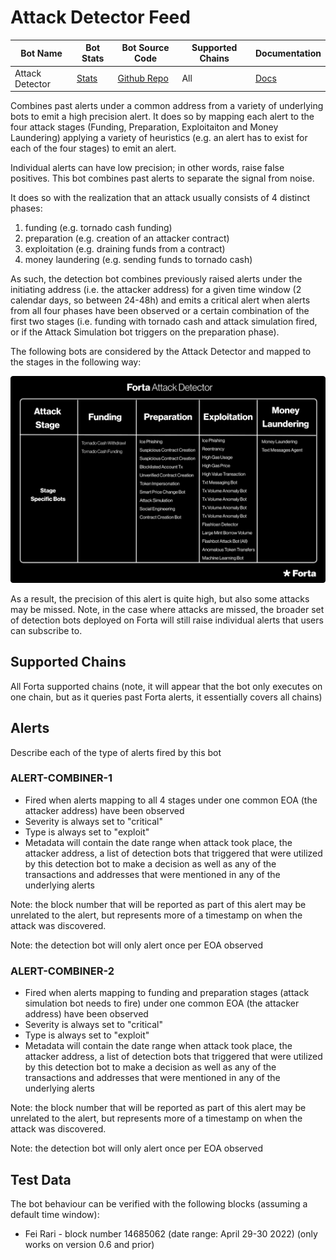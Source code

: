 # Attack Detector Feed


| Bot Name | Bot Stats | Bot Source Code  | Supported Chains | Documentation |
|----------|-----------|------------------|------------------|---------------|
| Attack Detector | [Stats](https://explorer.forta.network/agent/0x80ed808b586aeebe9cdd4088ea4dea0a8e322909c0e4493c993e060e89c09ed1) | [Github Repo](https://github.com/forta-network/starter-kits/tree/main/alert-combiner-py) | All | [Docs](https://ipfs.forta.network/ipfs/QmW776kaGG2AWq2E8Z15LwS1afTrACV5XPbVH9YjkNhDUR) |

Combines past alerts under a common address from a variety of underlying bots to emit a high precision alert. It does so by mapping each alert to the four attack stages (Funding, Preparation, Exploitaiton and Money Laundering) applying a variety of heuristics (e.g. an alert has to exist for each of the four stages) to emit an alert.

Individual alerts can have low precision; in other words, raise false positives. This bot combines past alerts to separate the signal from noise. 

It does so with the realization that an attack usually consists of 4 distinct phases:
1. funding (e.g. tornado cash funding)
2. preparation (e.g. creation of an attacker contract)
3. exploitation (e.g. draining funds from a contract)
4. money laundering (e.g. sending funds to tornado cash)

As such, the detection bot combines previously raised alerts under the initiating address (i.e. the attacker address) for a given time window (2 calendar days, so between 24-48h) and emits a critical alert when alerts from all four phases have been observed or a certain combination of the first two stages (i.e. funding with tornado cash and attack simulation fired, or if the Attack Simulation bot triggers on the preparation phase).

The following bots are considered by the Attack Detector and mapped to the stages in the following way:

![Forta Attack Detector](attack-detector-feed.png)

As a result, the precision of this alert is quite high, but also some attacks may be missed. Note, in the case where attacks are missed, the broader set of detection bots deployed on Forta will still raise individual alerts that users can subscribe to.

## Supported Chains

All Forta supported chains (note, it will appear that the bot only executes on one chain, but as it queries past Forta alerts, it essentially covers all chains)

## Alerts

Describe each of the type of alerts fired by this bot

### ALERT-COMBINER-1

- Fired when alerts mapping to all 4 stages under one common EOA (the attacker address) have been observed
- Severity is always set to "critical" 
- Type is always set to "exploit" 
- Metadata will contain the date range when attack took place, the attacker address, a list of detection bots that triggered that were utilized by this detection bot to make a decision as well as any of the transactions and addresses that were mentioned in any of the underlying alerts

Note: the block number that will be reported as part of this alert may be unrelated to the alert, but represents more of a timestamp on when the attack was discovered.

Note: the detection bot will only alert once per EOA observed

### ALERT-COMBINER-2

- Fired when alerts mapping to funding and preparation stages (attack simulation bot needs to fire) under one common EOA (the attacker address) have been observed
- Severity is always set to "critical" 
- Type is always set to "exploit" 
- Metadata will contain the date range when attack took place, the attacker address, a list of detection bots that triggered that were utilized by this detection bot to make a decision as well as any of the transactions and addresses that were mentioned in any of the underlying alerts

Note: the block number that will be reported as part of this alert may be unrelated to the alert, but represents more of a timestamp on when the attack was discovered.

Note: the detection bot will only alert once per EOA observed

## Test Data

The bot behaviour can be verified with the following blocks (assuming a default time window):

- Fei Rari - block number 14685062 (date range: April 29-30 2022) (only works on version 0.6 and prior)

